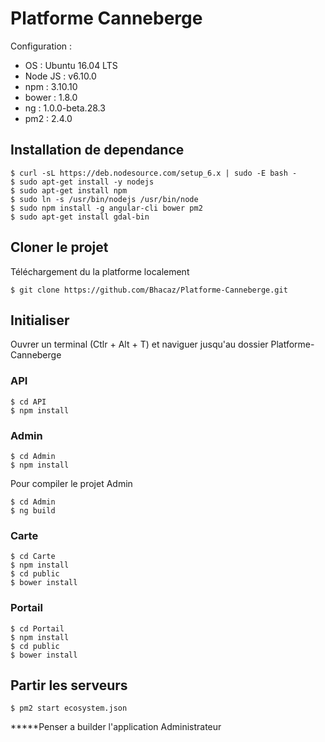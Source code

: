 # Platforme Canneberge


Configuration :

- OS : Ubuntu 16.04 LTS
- Node JS : v6.10.0
- npm : 3.10.10
- bower : 1.8.0
- ng : 1.0.0-beta.28.3
- pm2 : 2.4.0

## Installation de dependance

	$ curl -sL https://deb.nodesource.com/setup_6.x | sudo -E bash -
	$ sudo apt-get install -y nodejs
    $ sudo apt-get install npm
    $ sudo ln -s /usr/bin/nodejs /usr/bin/node
    $ sudo npm install -g angular-cli bower pm2
    $ sudo apt-get install gdal-bin


## Cloner le projet
Téléchargement du la platforme localement

    $ git clone https://github.com/Bhacaz/Platforme-Canneberge.git

## Initialiser
Ouvrer un terminal (Ctlr + Alt + T) et naviguer jusqu'au dossier Platforme-Canneberge
### API

    $ cd API
    $ npm install

### Admin

	$ cd Admin
	$ npm install

Pour compiler le projet Admin

	$ cd Admin
	$ ng build

### Carte

    $ cd Carte
    $ npm install
    $ cd public
    $ bower install

### Portail

	$ cd Portail
	$ npm install
	$ cd public
	$ bower install

## Partir les serveurs

	$ pm2 start ecosystem.json
	
*****Penser a builder l'application Administrateur
